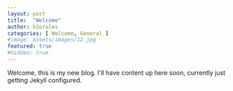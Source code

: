 ```yaml
---
layout: post
title:  "Welcome"
author: h2orules
categories: [ Welcome, General ]
#image: assets/images/12.jpg
featured: true
#hidden: true
---
```


Welcome, this is my new blog.  I'll have content up here soon, currently just getting Jekyll configured.
